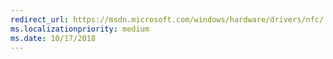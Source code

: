 ```yaml
---
redirect_url: https://msdn.microsoft.com/windows/hardware/drivers/nfc/
ms.localizationpriority: medium
ms.date: 10/17/2018
---
```

